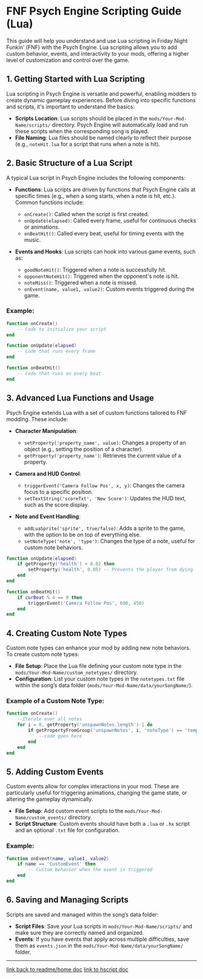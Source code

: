 # FNF Psych Engine Scripting Guide (Lua)

This guide will help you understand and use Lua scripting in Friday Night Funkin' (FNF) with the Psych Engine. Lua scripting allows you to add custom behavior, events, and interactivity to your mods, offering a higher level of customization and control over the game.

## 1. Getting Started with Lua Scripting

Lua scripting in Psych Engine is versatile and powerful, enabling modders to create dynamic gameplay experiences. Before diving into specific functions and scripts, it's important to understand the basics:

- **Scripts Location**: Lua scripts should be placed in the `mods/Your-Mod-Name/scripts/` directory. Psych Engine will automatically load and run these scripts when the corresponding song is played.
- **File Naming**: Lua files should be named clearly to reflect their purpose (e.g., `noteHit.lua` for a script that runs when a note is hit).

## 2. Basic Structure of a Lua Script

A typical Lua script in Psych Engine includes the following components:

- **Functions**: Lua scripts are driven by functions that Psych Engine calls at specific times (e.g., when a song starts, when a note is hit, etc.). Common functions include:
  - `onCreate()`: Called when the script is first created.
  - `onUpdate(elapsed)`: Called every frame, useful for continuous checks or animations.
  - `onBeatHit()`: Called every beat, useful for timing events with the music.

- **Events and Hooks**: Lua scripts can hook into various game events, such as:
  - `goodNoteHit()`: Triggered when a note is successfully hit.
  - `opponentNoteHit()`: Triggered when the opponent's note is hit.
  - `noteMiss()`: Triggered when a note is missed.
  - `onEvent(name, value1, value2)`: Custom events triggered during the game.

### Example:

```lua
function onCreate()
    -- Code to initialize your script
end

function onUpdate(elapsed)
    -- Code that runs every frame
end

function onBeatHit()
    -- Code that runs on every beat
end
```

## 3. Advanced Lua Functions and Usage

Psych Engine extends Lua with a set of custom functions tailored to FNF modding. These include:

- **Character Manipulation**:
  - `setProperty('property_name', value)`: Changes a property of an object (e.g., setting the position of a character).
  - `getProperty('property_name')`: Retrieves the current value of a property.

- **Camera and HUD Control**:
  - `triggerEvent('Camera Follow Pos', x, y)`: Changes the camera focus to a specific position.
  - `setTextString('scoreTxt', 'New Score')`: Updates the HUD text, such as the score display.

- **Note and Event Handling**:
  - `addLuaSprite('sprite', true/false)`: Adds a sprite to the game, with the option to be on top of everything else.
  - `setNoteType('note', 'type')`: Changes the type of a note, useful for custom note behaviors.

```lua
function onUpdate(elapsed)
    if getProperty('health') < 0.02 then
        setProperty('health', 0.05) -- Prevents the player from dying
    end
end

function onBeatHit()
    if curBeat % 4 == 0 then
        triggerEvent('Camera Follow Pos', 600, 450)
    end
end
```

## 4. Creating Custom Note Types

Custom note types can enhance your mod by adding new note behaviors. To create custom note types:

- **File Setup**: Place the Lua file defining your custom note type in the `mods/Your-Mod-Name/custom_notetypes/` directory.
- **Configuration**: List your custom note types in the `notetypes.txt` file within the song’s data folder (`mods/Your-Mod-Name/data/yourSongName/`).

### Example of a Custom Note Type:

```lua
function onCreate()
	--Iterate over all notes
	for i = 0, getProperty('unspawnNotes.length')-1 do
		if getPropertyFromGroup('unspawnNotes', i, 'noteType') == 'template' then --Check if the note on the chart is this note
			--code goes here
		end
	end
end
```

## 5. Adding Custom Events

Custom events allow for complex interactions in your mod. These are particularly useful for triggering animations, changing the game state, or altering the gameplay dynamically.

- **File Setup**: Add custom event scripts to the `mods/Your-Mod-Name/custom_events/` directory.
- **Script Structure**: Custom events should have both a `.lua` or `.hx` script and an optional `.txt` file for configuration.

### Example:

```lua
function onEvent(name, value1, value2)
    if name == 'CustomEvent' then
        -- Custom behavior when the event is triggered
    end
end
```

## 6. Saving and Managing Scripts

Scripts are saved and managed within the song’s data folder:

- **Script Files**: Save your Lua scripts in `mods/Your-Mod-Name/scripts/` and make sure they are correctly named and organized.
- **Events**: If you have events that apply across multiple difficulties, save them as `events.json` in the `mods/Your-Mod-Name/data/yourSongName/` folder.

---
[link back to readme/home doc](https://github.com/BobbyDrawz/psych-engine-modding-docs-unofficial/blob/main/README.md)
[link to hscript doc](https://github.com/BobbyDrawz/psych-engine-modding-docs-unofficial/blob/main/assets/markdown/haxe.md)
